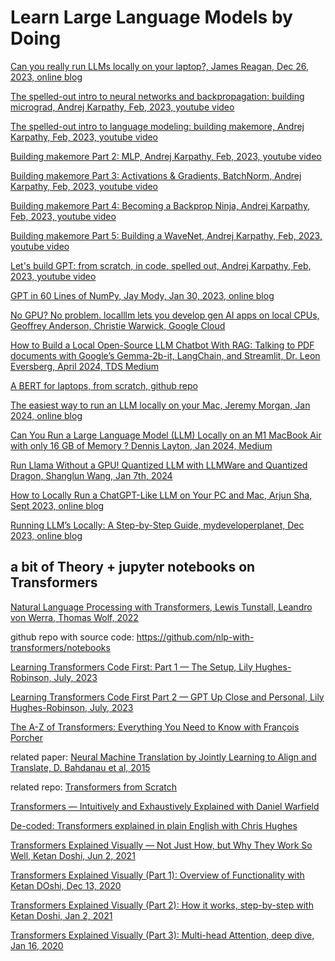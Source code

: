 # Learn Large Language Models by Doing

[Can you really run LLMs locally on your laptop?, James Reagan, Dec 26, 2023, online blog](https://jpreagan.com/blog/can-you-really-run-llms-locally-on-your-laptop)

[The spelled-out intro to neural networks and backpropagation: building micrograd, Andrej Karpathy, Feb, 2023, youtube video](https://youtu.be/VMj-3S1tku0)

[The spelled-out intro to language modeling: building makemore, Andrej Karpathy, Feb, 2023, youtube video](https://youtu.be/PaCmpygFfXo)

[Building makemore Part 2: MLP, Andrej Karpathy, Feb, 2023, youtube video](https://youtu.be/PaCmpygFfXo)

[Building makemore Part 3: Activations & Gradients, BatchNorm, Andrej Karpathy, Feb, 2023, youtube video](https://youtu.be/P6sfmUTpUmc)

[Building makemore Part 4: Becoming a Backprop Ninja, Andrej Karpathy, Feb, 2023, youtube video](https://youtu.be/q8SA3rM6ckI)

[Building makemore Part 5: Building a WaveNet, Andrej Karpathy, Feb, 2023, youtube video](https://youtu.be/t3YJ5hKiMQ0)

[Let's build GPT: from scratch, in code, spelled out, Andrej Karpathy, Feb, 2023, youtube video](https://youtu.be/kCc8FmEb1nY)

[GPT in 60 Lines of NumPy, Jay Mody, Jan 30, 2023, online blog](https://jaykmody.com/blog/gpt-from-scratch/)

[No GPU? No problem. localllm lets you develop gen AI apps on local CPUs, Geoffrey Anderson, Christie Warwick, Google Cloud](https://cloud.google.com/blog/products/application-development/new-localllm-lets-you-develop-gen-ai-apps-locally-without-gpus)

[How to Build a Local Open-Source LLM Chatbot With RAG: Talking to PDF documents with Google’s Gemma-2b-it, LangChain, and Streamlit, Dr. Leon Eversberg, April 2024, TDS Medium](https://towardsdatascience.com/how-to-build-a-local-open-source-llm-chatbot-with-rag-f01f73e2a131)

[A BERT for laptops, from scratch, github repo](https://github.com/samvher/bert-for-laptops/blob/main/BERT_for_laptops.ipynb)

[The easiest way to run an LLM locally on your Mac, Jeremy Morgan, Jan 2024, online blog](https://www.jeremymorgan.com/blog/generative-ai/how-to-llm-local-mac-m1/)

[Can You Run a Large Language Model (LLM) Locally on an M1 MacBook Air with only 16 GB of Memory ? Dennis Layton, Jan 2024, Medium](https://medium.com/@dlaytonj2/can-you-run-a-large-language-model-llm-locally-on-an-m1-macbook-air-with-only-16-gb-of-memory-cd9741af27bb)

[Run Llama Without a GPU! Quantized LLM with LLMWare and Quantized Dragon, Shanglun Wang, Jan 7th, 2024](https://hackernoon.com/run-llama-without-a-gpu-quantized-llm-with-llmware-and-quantized-dragon)

[How to Locally Run a ChatGPT-Like LLM on Your PC and Mac, Arjun Sha, Sept 2023, online blog](https://beebom.com/how-run-chatgpt-like-language-model-pc-offline/)

[Running LLM’s Locally: A Step-by-Step Guide, mydeveloperplanet, Dec 2023, online blog](https://mydeveloperplanet.com/2023/12/13/running-llms-locally-a-step-by-step-guide/)

## a bit of Theory + jupyter notebooks on Transformers

[Natural Language Processing with Transformers, Lewis Tunstall, Leandro von Werra, Thomas Wolf, 2022](https://github.com/dimitarpg13/transformers_intro/blob/main/articles_and_books/natural-language-processing-with-transformers-revised-edition-book.pdf)

   github repo with source code: https://github.com/nlp-with-transformers/notebooks

[Learning Transformers Code First: Part 1 — The Setup, Lily Hughes-Robinson, July, 2023](https://towardsdatascience.com/nanogpt-learning-transformers-code-first-part-1-f2044cf5bca0)

[Learning Transformers Code First Part 2 — GPT Up Close and Personal, Lily Hughes-Robinson, July, 2023](https://towardsdatascience.com/learning-transformers-code-first-part-2-gpt-up-close-and-personal-1635b52ae0d7)


[The A-Z of Transformers: Everything You Need to Know with François Porcher](https://towardsdatascience.com/the-a-z-of-transformers-everything-you-need-to-know-c9f214c619ac)
    
related paper: [Neural Machine Translation by Jointly Learning to Align and Translate, D. Bahdanau et al, 2015](https://github.com/dimitarpg13/transformers_intro/blob/main/articles_and_books/NeuralMachineTranslationByJointlyLearningToAlignAndTranslateBahdanau2015.pdf)

related repo: [Transformers from Scratch](https://github.com/FrancoisPorcher/awesome-ai-tutorials/tree/main/NLP/007%20-%20Transformers%20From%20Scratch)

[Transformers — Intuitively and Exhaustively Explained with Daniel Warfield](https://towardsdatascience.com/transformers-intuitively-and-exhaustively-explained-58a5c5df8dbb)

[De-coded: Transformers explained in plain English with Chris Hughes](https://towardsdatascience.com/de-coded-transformers-explained-in-plain-english-877814ba6429)

[Transformers Explained Visually — Not Just How, but Why They Work So Well, Ketan Doshi, Jun 2, 2021](https://towardsdatascience.com/transformers-explained-visually-not-just-how-but-why-they-work-so-well-d840bd61a9d3)

[Transformers Explained Visually (Part 1): Overview of Functionality with Ketan DOshi, Dec 13, 2020](https://towardsdatascience.com/transformers-explained-visually-part-1-overview-of-functionality-95a6dd460452)

[Transformers Explained Visually (Part 2): How it works, step-by-step with Ketan Doshi, Jan 2, 2021](https://towardsdatascience.com/transformers-explained-visually-part-2-how-it-works-step-by-step-b49fa4a64f34)

[Transformers Explained Visually (Part 3): Multi-head Attention, deep dive, Jan 16, 2020](https://towardsdatascience.com/transformers-explained-visually-part-3-multi-head-attention-deep-dive-1c1ff1024853)

